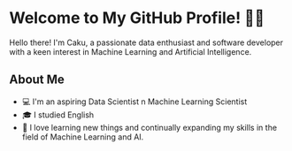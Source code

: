 # Welcome to My GitHub Profile! 🧑‍💻

Hello there! I'm Caku, a passionate data enthusiast and software developer with a keen interest in Machine Learning and Artificial Intelligence.

## About Me

- 💻 I'm an aspiring Data Scientist n Machine Learning Scientist
- 🎓 I studied English 
- 🌱 I love learning new things and continually expanding my skills in the field of Machine Learning and AI.

<!---
Vincensiuscaku/Vincensiuscaku is a ✨ special ✨ repository because its `README.md` (this file) appears on your GitHub profile.
You can click the Preview link to take a look at your changes.
--->
